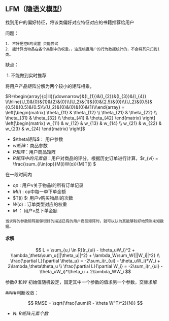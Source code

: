 ##  LFM（隐语义模型）

找到用户的偏好特征，将该类偏好对应特征对应的书籍推荐给用户

问题：

	1. 不好把控K的设置 只能尝试
 	2. 能计算出物品在各个类别中的权重，，这是根据用户的行为数据统计的，不会将其只归到1类。



缺点：

​	1. 不能做到实时推荐



将用户产品矩阵分解为两个较小的矩阵相乘，

$R=\begin{array}{c|lll}{\downarrow}&{I_{1}}&{I_{2}}&{I_{3}}&{I_{4}} \\\hline{U_1}&{0}&{1}&{2}&{0}\\{U_2}&{1}&{0}&{2.5}&{0}\\{U_2}&{0.5}&{0.5}&{0.5}&{0.5}\\{U_2}&{0}&{0}&{0}&{1}\\\end{array} =  \left[\begin{matrix} \theta_{11} & \theta_{12} \\ \theta_{21} & \theta_{22} \\ \theta_{31} & \theta_{32} \\ \theta_{41} &  \theta_{42} \end{matrix} \right]  \left[\begin{matrix} w_{11} & w_{12} & w_{13} & w_{14} \\ w_{21} & w_{22} & w_{23} & w_{24}  \end{matrix} \right]$



- $\theta矩阵$： 用户参数
- $w矩阵$：商品参数
- $R矩阵$：用户商品矩阵
- $R矩阵中的元素值$：用户对商品的评分，根据历史订单进行计算，$r_{vi} = \frac{\sum_{i\in\{op\}}M(i)W(o)}{M}T(i) $

在一段时间内

- $op$ : 用户v关于物品i的所有订单记录
- $M(i)$ : op中每一单下单金额
- $T(i) $: 用户v购买物品i的次数
- $W(o)$ : 订单类型对应的权重
- $M$ ： 用户v总下单金额



```当求得的参数矩阵能够很好的描述已有的用户商品矩阵时，就可以认为其能够较好地预测未知数据。```



#### 求解

$$
L = \sum_{u,i \in R}(r_{ui} - \theta_uW_i)^2 + \lambda_\theta\sum_u{||\theta_u||^2} + \lambda_W\sum_W{||W_i||^2} \\
\frac{\partial L}{\partial \theta_u} = -2\sum_i(r_{ui} - \theta_uW_i)*W_i  + 2\lambda_\theta\theta_u \\
\frac{\partial L}{\partial W_i} = -2\sum_i(r_{ui} - \theta_uW_i)*\theta_u  + 2\lambda_WW_i
$$

参数$\theta$ 和$W$ 初始值随机设定，固定其中一个参数的值求另一个参数，交替求解

####判断收敛：

$$
RMSE = \sqrt{\frac{\sum(R - \theta W^T)^2}{N}}
$$

- $N$: $R矩阵元素个数$